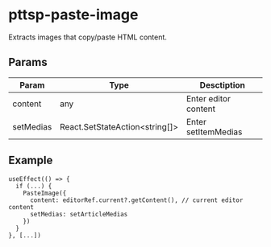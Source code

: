 # pttsp-paste-image

Extracts images that copy/paste HTML content.

## Params

| **Param** | **Type**                       | **Desctiption**      |
| --------- | ------------------------------ | -------------------- |
| content   | any                            | Enter editor content |
| setMedias | React.SetStateAction<string[]> | Enter setItemMedias  |

## Example

```tsx
useEffect(() => {
  if (...) {
    PasteImage({
      content: editorRef.current?.getContent(), // current editor content
      setMedias: setArticleMedias
    })
  }
}, [...])
```

